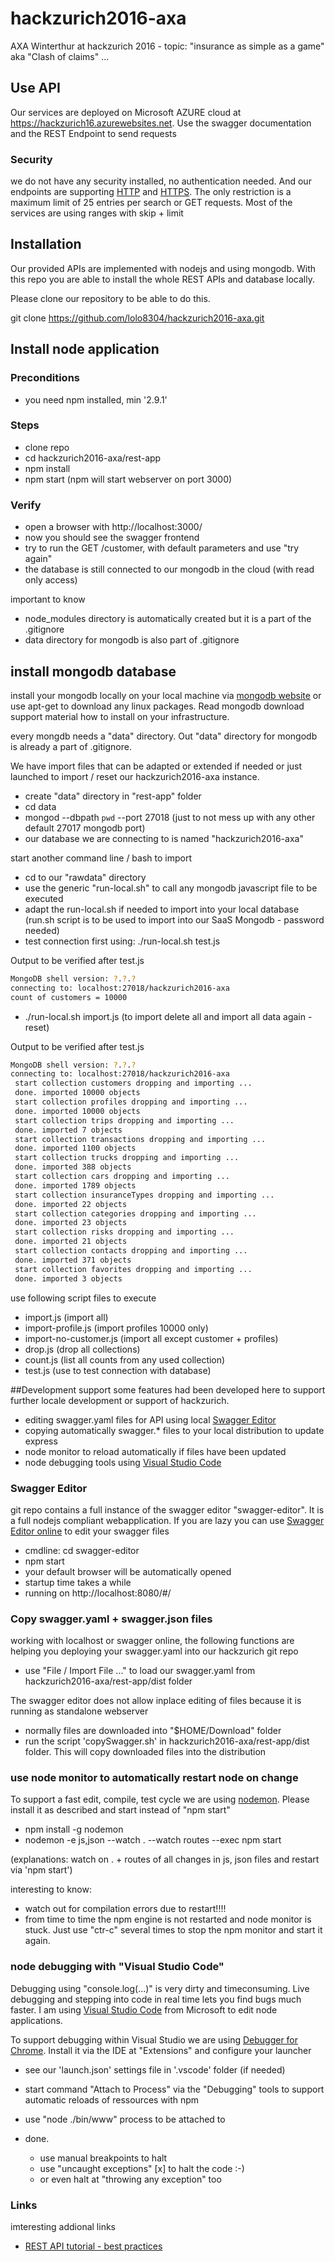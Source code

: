 # hackzurich2016-axa
AXA Winterthur at hackzurich 2016 - topic: "insurance as simple as a game" aka "Clash of claims"
...

## Use API
Our services are deployed on Microsoft AZURE cloud at https://hackzurich16.azurewebsites.net. 
Use the swagger documentation and the REST Endpoint to send requests

### Security
we do not have any security installed, no authentication needed. And our endpoints are supporting [HTTP](http://hackzurich16.azurewebsites.net) and [HTTPS](https://hackzurich16.azurewebsites.net). 
The only restriction is a maximum limit of 25 entries per search or GET requests. Most of the services are using ranges with skip + limit 

## Installation
Our provided APIs are implemented with nodejs and using mongodb. 
With this repo you are able to install the whole REST APIs and database locally.

Please clone our repository to be able to do this.

git clone https://github.com/lolo8304/hackzurich2016-axa.git

## Install node application

### Preconditions
* you need npm installed, min '2.9.1'

### Steps

* clone repo
* cd hackzurich2016-axa/rest-app
* npm install
* npm start (npm will start webserver on port 3000)

### Verify
* open a browser with http://localhost:3000/
* now you should see the swagger frontend
* try to run the GET /customer, with default parameters and use "try again"
* the database is still connected to our mongodb in the cloud (with read only access)

important to know

* node_modules directory is automatically created but it is a part of the .gitignore
* data directory for mongodb is also part of .gitignore


## install mongodb database
install your mongodb locally on your local machine via [mongodb website](https://www.mongodb.com/) or use apt-get to download any linux packages. Read mongodb download support material how to install on your infrastructure.

every mongdb needs a "data" directory. Out "data" directory for mongodb is already a part of .gitignore.

We have import files that can be adapted or extended if needed or just launched to import / reset our hackzurich2016-axa instance.

* create "data" directory in "rest-app" folder
* cd data
* mongod --dbpath `pwd` --port 27018 (just to not mess up with any other default 27017 mongodb port)
* our database we are connecting to is named "hackzurich2016-axa"

start another command line / bash to import

* cd to our "rawdata" directory
* use the generic "run-local.sh" to call any mongodb javascript file to be executed
* adapt the run-local.sh if needed to import into your local database (run.sh script is to be used to import into our SaaS Mongodb - password needed)
* test connection first using: ./run-local.sh test.js

Output to be verified after test.js
```bash
MongoDB shell version: ?.?.?
connecting to: localhost:27018/hackzurich2016-axa
count of customers = 10000
```

* ./run-local.sh import.js (to import delete all and import all data again - reset)

Output to be verified after test.js
```bash
MongoDB shell version: ?.?.?
connecting to: localhost:27018/hackzurich2016-axa
 start collection customers dropping and importing ...
 done. imported 10000 objects
 start collection profiles dropping and importing ...
 done. imported 10000 objects
 start collection trips dropping and importing ...
 done. imported 7 objects
 start collection transactions dropping and importing ...
 done. imported 1100 objects
 start collection trucks dropping and importing ...
 done. imported 388 objects
 start collection cars dropping and importing ...
 done. imported 1789 objects
 start collection insuranceTypes dropping and importing ...
 done. imported 22 objects
 start collection categories dropping and importing ...
 done. imported 23 objects
 start collection risks dropping and importing ...
 done. imported 21 objects
 start collection contacts dropping and importing ...
 done. imported 371 objects
 start collection favorites dropping and importing ...
 done. imported 3 objects
```

use following script files to execute

* import.js (import all)
* import-profile.js (import profiles 10000 only)
* import-no-customer.js (import all except customer + profiles)
* drop.js (drop all collections)
* count.js (list all counts from any used collection)
* test.js (use to test connection with database)


##Development support
some features had been developed here to support further locale development or support of hackzurich.

* editing swagger.yaml files for API using local [Swagger Editor](http://swagger.io/swagger-editor/)
* copying automatically swagger.* files to your local distribution to update express
* node monitor to reload automatically if files have been updated
* node debugging tools using [Visual Studio Code](https://code.visualstudio.com/docs#vscode)

### Swagger Editor
git repo contains a full instance of the swagger editor "swagger-editor". It is a full nodejs compliant webapplication.
If you are lazy you can use [Swagger Editor online](http://editor.swagger.io/#/) to edit your swagger files

* cmdline: cd swagger-editor
* npm start
* your default browser will be automatically opened
* startup time takes a while
* running on http://localhost:8080/#/

### Copy swagger.yaml + swagger.json files
working with localhost or swagger online, the following functions are helping you deploying your swagger.yaml into our hackzurich git repo
* use "File / Import File ..." to load our swagger.yaml from hackzurich2016-axa/rest-app/dist folder

The swagger editor does not allow inplace editing of files because it is running as standalone webserver

* normally files are downloaded into "$HOME/Download" folder
* run the script 'copySwagger.sh' in hackzurich2016-axa/rest-app/dist folder. This will copy downloaded files into the distribution

### use node monitor to automatically restart node on change
To support a fast edit, compile, test cycle we are using [nodemon](https://www.npmjs.com/package/nodemon). 
Please install it as described and start instead of "npm start"

* npm install -g nodemon
* nodemon -e js,json --watch . --watch routes --exec npm start

(explanations: watch on . + routes of all changes in js, json files and restart via 'npm start')

interesting to know:

* watch out for compilation errors due to restart!!!!
* from time to time the npm engine is not restarted and node monitor is stuck. Just use "ctr-c" several times to stop the npm monitor and start it again.

### node debugging with "Visual Studio Code"
Debugging using "console.log(...)" is very dirty and timeconsuming. Live debugging and stepping into code in real time lets you find bugs much faster. 
I am using [Visual Studio Code](https://code.visualstudio.com/docs#vscode) from Microsoft to edit node applications.

To support debugging within Visual Studio we are using [Debugger for Chrome](https://marketplace.visualstudio.com/items?itemName=msjsdiag.debugger-for-chrome). 
Install it via the IDE at "Extensions" and configure your launcher

* see our 'launch.json' settings file in '.vscode' folder (if needed)
* start command "Attach to Process" via the "Debugging" tools to support automatic reloads of ressources with npm
* use "node ./bin/www" process to be attached to
* done. 

  * use manual breakpoints to halt
  * use "uncaught exceptions" [x] to halt the code :-)
  * or even halt at "throwing any exception" too


### Links
imteresting addional links

* [REST API tutorial - best practices](http://www.restapitutorial.com/httpstatuscodes.html)